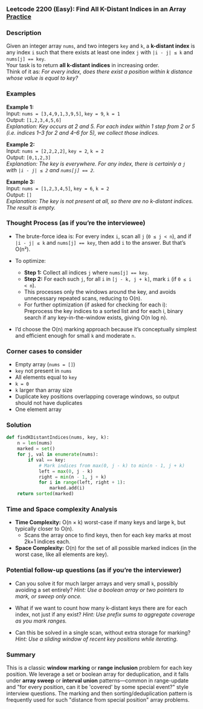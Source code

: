 ### Leetcode 2200 (Easy): Find All K-Distant Indices in an Array [Practice](https://leetcode.com/problems/find-all-k-distant-indices-in-an-array)

### Description  
Given an integer array `nums`, and two integers `key` and `k`, a **k-distant index** is any index `i` such that there exists at least one index `j` with `|i - j| ≤ k` and `nums[j] == key`.  
Your task is to return **all k-distant indices** in increasing order.  
Think of it as: *For every index, does there exist a position within k distance whose value is equal to key?*  

### Examples  

**Example 1:**  
Input: `nums = [3,4,9,1,3,9,5]`, `key = 9`, `k = 1`  
Output: `[1,2,3,4,5,6]`  
*Explanation: Key occurs at 2 and 5. For each index within 1 step from 2 or 5 (i.e. indices 1–3 for 2 and 4–6 for 5), we collect those indices.*

**Example 2:**  
Input: `nums = [2,2,2,2]`, `key = 2`, `k = 2`  
Output: `[0,1,2,3]`  
*Explanation: The key is everywhere. For any index, there is certainly a `j` with `|i - j| ≤ 2` and `nums[j] == 2`.*

**Example 3:**  
Input: `nums = [1,2,3,4,5]`, `key = 6`, `k = 2`  
Output: `[]`  
*Explanation: The key is not present at all, so there are no k-distant indices. The result is empty.*

### Thought Process (as if you’re the interviewee)  
- The brute-force idea is: For every index `i`, scan all `j` (`0 ≤ j < n`), and if `|i - j| ≤ k` and `nums[j] == key`, then add `i` to the answer. But that’s O(n²).

- To optimize:
  - **Step 1:** Collect all indices `j` where `nums[j] == key`.
  - **Step 2:** For each such `j`, for all `i` in `[j - k, j + k]`, mark `i` (if `0 ≤ i < n`).
  - This processes only the windows around the key, and avoids unnecessary repeated scans, reducing to O(n).
  - For further optimization (if asked for checking for each i): Preprocess the key indices to a sorted list and for each i, binary search if any key-in-the-window exists, giving O(n log n).

- I’d choose the O(n) marking approach because it’s conceptually simplest and efficient enough for small `k` and moderate `n`.

### Corner cases to consider  
- Empty array (`nums = []`)
- `key` not present in `nums`
- All elements equal to `key`
- `k = 0`
- `k` larger than array size
- Duplicate key positions overlapping coverage windows, so output should not have duplicates
- One element array

### Solution

```python
def findKDistantIndices(nums, key, k):
    n = len(nums)
    marked = set()
    for j, val in enumerate(nums):
        if val == key:
            # Mark indices from max(0, j - k) to min(n - 1, j + k)
            left = max(0, j - k)
            right = min(n - 1, j + k)
            for i in range(left, right + 1):
                marked.add(i)
    return sorted(marked)
```

### Time and Space complexity Analysis  

- **Time Complexity:** O(n × k) worst-case if many keys and large k, but typically closer to O(n).  
  - Scans the array once to find keys, then for each key marks at most 2k+1 indices each.
- **Space Complexity:** O(n) for the set of all possible marked indices (in the worst case, like all elements are key).

### Potential follow-up questions (as if you’re the interviewer)  

- Can you solve it for much larger arrays and very small `k`, possibly avoiding a set entirely?
  *Hint: Use a boolean array or two pointers to mark, or sweep only once.*

- What if we want to count how many k-distant keys there are for each index, not just if any exist?
  *Hint: Use prefix sums to aggregate coverage as you mark ranges.*

- Can this be solved in a single scan, without extra storage for marking?
  *Hint: Use a sliding window of recent key positions while iterating.*

### Summary
This is a classic **window marking** or **range inclusion** problem for each key position. We leverage a set or boolean array for deduplication, and it falls under **array sweep** or **interval union** patterns—common in range-update and "for every position, can it be 'covered' by some special event?" style interview questions. The marking and then sorting/deduplication pattern is frequently used for such "distance from special position" array problems.